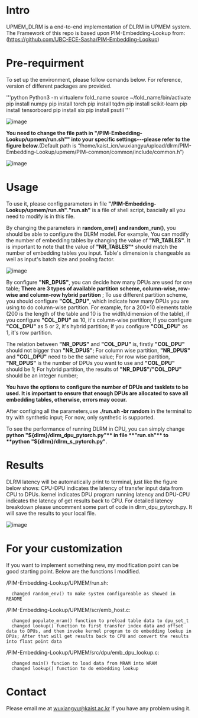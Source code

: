 # Intro

UPMEM_DLRM is a end-to-end implementation of DLRM in UPMEM system.
The Framework of this repo is based upon PIM-Embedding-Lookup from: (https://github.com/UBC-ECE-Sasha/PIM-Embedding-Lookup)

# Pre-requirment
To set up the environment, please follow comands below. For reference, version of different packages are provided. 

'''python
Python3 -m virtualenv fold_name
source ~/fold_name/bin/activate
pip install numpy
pip install torch
pip install tqdm
pip install scikit-learn
pip install tensorboard
pip install six
pip install psutil
'''

![image](https://github.com/Wu0103/UPMEM-DLRM/assets/94586355/01351910-5fb4-40e1-97b5-e7c1936b3a61)


**You need to change the file path in **"/PIM-Embedding-Lookup/upmem/run.sh"**" into your specific settings---please refer to the figure below.**(Default path is “/home/kaist_icn/wuxiangyu/upload/dlrm/PIM-Embedding-Lookup/upmem/PIM-common/common/include/common.h”)

![image](https://github.com/Wu0103/UPMEM-DLRM/assets/94586355/8badf847-01bd-4daa-b051-252971df53e5)

# Usage

To use it, please config parameters in file **"/PIM-Embedding-Lookup/upmem/run.sh"**.**"run.sh"** is a file of shell script, bascially all you need to modify is in this file.

By changing the parameters in **random_env() and random_run()**, you should be able to configure the DLRM model. For example, You can modify the number of embedding tables by changing the value of **"NR_TABLES"**. It is important to note that the value of **"NR_TABLES"*** should match the number of embedding tables you input. Table's dimension is changeable as well as input's batch size and pooling factor.

![image](https://github.com/Wu0103/UPMEM-DLRM/assets/94586355/2d38e5ed-bb2b-41ef-be68-99623df8a3f3)

By configure **"NR_DPUS"**, you can decide how many DPUs are used for one table; **There are 3 types of available partition scheme, column-wise, row-wise and column-row hybrid partition** ; To use different partition scheme, you should configure **"COL_DPU"**, which indicate how many DPUs you are using to do column-wise partition. For example, for a 200*10 elements table (200 is the length of the table and 10 is the width/dimension of the table), if you configure **"COL_DPU"** as 10, it's column-wise partition; If you configure **"COL_DPU"** as 5 or 2, it's hybrid partition; If you configure **"COL_DPU"** as 1, it's row partition.

The relation between **"NR_DPUS"** and **"COL_DPU"** is, firstly **"COL_DPU"** should not bigger than **"NR_DPUS"**; For column wise partition, **"NR_DPUS"** and **"COL_DPU"** need to be the same value; For row wise partition, **"NR_DPUS"** is the number of DPUs you want to use and  **"COL_DPU"** should be 1; For hybrid partition, the results of **"NR_DPUS"/"COL_DPU"** should be an integer number;


**You have the options to configure the number of DPUs and tasklets to be used. It is important to ensure that enough DPUs are allocated to save all embedding tables, otherwise, errors may occur.**

After configing all the parameters,use **./run.sh -br random** in the terminal to try with synthetic input; For now, only synthetic is supported.

To see the performance of running DLRM in CPU, you can simply change **python "${dlrm}/dlrm_dpu_pytorch.py"** in file **"run.sh"** to **python "${dlrm}/dlrm_s_pytorch.py"**.

# Results

DLRM latency will be automatically print to terminal, just like the figure below shows: CPU-DPU indicates the latency of transfer input data from CPU to DPUs. kernel indicates DPU program running latency and DPU-CPU indicates the latency of get results back to CPU. For detailed latency breakdown please uncomment some part of code in dlrm_dpu_pytorch.py. It will save the results to your local file.

![image](https://github.com/Wu0103/UPMEM-DLRM/assets/94586355/522fea37-ca9a-4e53-b811-49a2d9fbab3a)


# For your customization

If you want to implement something new, my modification point can be good starting point. Below are the functions I modified.
  
  /PIM-Embedding-Lookup/UPMEM/run.sh: 
  
      changed random_env() to make system configureable as showed in README
      
  /PIM-Embedding-Lookup/UPMEM/scr/emb_host.c:
  
      changed populate_mram() function to preload table data to dpu_set_t
      changed lookup() function to first transfer index data and offset data to DPUs, and then invoke kernel program to do embedding lookup in DPUs; After that will get results back to CPU and convert the results into float point data

  /PIM-Embedding-Lookup/UPMEM/src/dpu/emb_dpu_lookup.c:
  
      changed main() funcion to load data from MRAM into WRAM
      changed lookup() function to do embedding lookup


# Contact

Please email me at wuxiangyu@kaist.ac.kr if you have any problem using it.
